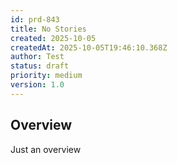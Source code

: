 ```yaml
---
id: prd-843
title: No Stories
created: 2025-10-05
createdAt: 2025-10-05T19:46:10.368Z
author: Test
status: draft
priority: medium
version: 1.0
---
```


## Overview
Just an overview